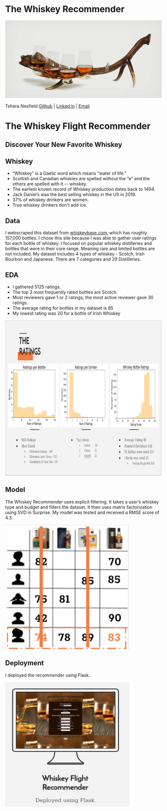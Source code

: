 # The Whiskey Recommender



<p align="Left">
<img src="img/stag-antler-whiskey-flight.jpg" width="600" height="250">
</p>

Tehera Nesfield
[Github](https://github.com/tnesfield) | [Linked in](https://www.linkedin.com/in/tehera-nesfield/) |
<a href = "mailto: tehera.nesfield@gmail.com">Email</a>

# The Whiskey Flight Recommender 
## Discover Your New Favorite Whiskey


## Whiskey
* “Whiskey” is a Gaelic word which means “water of life.”
* Scottish and Canadian whiskies are spelled without the “e” and the others are spelled with it -- whiskey.
* The earliest known record of Whiskey production dates back to 1494.
* Jack Daniel’s was the best selling whiskey in the US in 2019.
* 37% of whiskey drinkers are women.
* True whiskey drinkers don't add ice.


## Data
I webscraped this dataset from <a href="https://www.whiskybase.com//">whiskeybase.com</a>, which has roughly 157,000 bottles. I chose this site because I was able to gather user ratings for each bottle of whiskey. I focused on popular whiskey distilleries and bottles that were in their core range. Meaning rare and limited bottles are not included. My dataset includes 4 types of whiskey - Scotch, Irish Bourbon and Japanese. There are 7 categories and 29 Distilleries.

## EDA
* I gathered 5125 ratings.
* The top 3 most frequently rated bottles are Scotch.
* Most reviewers gave 1 or 2 ratings, the most active reviewer gave 30 ratings.
* The average rating for bottles in my dataset is 85
* My lowest rating was 20 for a bottle of Irish Whiskey

<p align="left">
<img src="img/the_ratings.png" width="925" height="500">
</p>



## Model
The Whiskey Recommender uses explicit filtering. It takes a user’s whiskey type and budget and filters the dataset. It then uses matrix factorization using SVD in Surprise. My model was tested and received a RMSE score of 4.3.

<p align="left">
<img src="img/algorithm.png" width="400" height="400">
</p>

## Deployment

I deployed the recommender using Flask.

<p align="left">
<img src="img/website.png" width="400" height="400">
</p>

